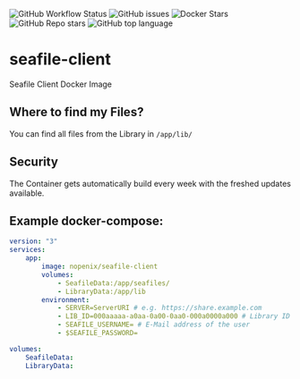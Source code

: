 ![GitHub Workflow Status](https://img.shields.io/github/actions/workflow/status/nopenix/seafile-client/Build%20and%20Push%20to%20Docker%20Hub.yml?label=Build%20and%20Push%20to%20Docker%20Hub)
![GitHub issues](https://img.shields.io/github/issues-raw/nopenix/seafile-client)
![Docker Stars](https://img.shields.io/docker/stars/nopenix/seafile-client)
![GitHub Repo stars](https://img.shields.io/github/stars/nopenix/seafile-client?label=GitHub%20Stars)
![GitHub top language](https://img.shields.io/github/languages/top/nopenix/seafile-client)
# seafile-client
Seafile Client Docker Image

## Where to find my Files?
You can find all files from the Library in ```/app/lib/```

## Security
The Container gets automatically build every week with the freshed updates available. 

## Example docker-compose:
```yml
version: "3"
services:
    app:
        image: nopenix/seafile-client
        volumes:
            - SeafileData:/app/seafiles/
            - LibraryData:/app/lib
        environment:
            - SERVER=ServerURI # e.g. https://share.example.com
            - LIB_ID=000aaaaa-a0aa-0a00-0aa0-000a0000a000 # Library ID
            - SEAFILE_USERNAME= # E-Mail address of the user
            - $SEAFILE_PASSWORD=

volumes:
    SeafileData:
    LibraryData:

```